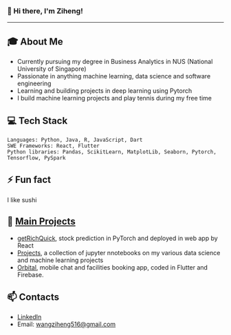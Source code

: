 ### 👋 Hi there, I'm Ziheng!
---

## 🎓 About Me
- Currently pursuing my degree in Business Analytics in NUS (National University of Singapore)
- Passionate in anything machine learning, data science and software engineering
- Learning and building projects in deep learning using Pytorch
- I build machine learning projects and play tennis during my free time

## 💻 Tech Stack
```text
Languages: Python, Java, R, JavaScript, Dart
SWE Frameworks: React, Flutter
Python libraries: Pandas, ScikitLearn, MatplotLib, Seaborn, Pytorch, Tensorflow, PySpark
```

## ⚡ Fun fact
I like sushi

## 💼 [Main Projects](https://github.com/lifrocszh/Projects)
- [getRichQuick](https://github.com/lifrocszh/getRichQuick), stock prediction in PyTorch and deployed in web app by React
- [Projects](https://github.com/lifrocszh/Projects), a collection of jupyter nnotebooks on my various data science and machine learning projects
- [Orbital](https://github.com/reidenong/2024-Orbital-6532), mobile chat and facilities booking app, coded in Flutter and Firebase. 


## 📫 Contacts
- [LinkedIn](https://www.linkedin.com/in/wangzh516/)
- Email: wangziheng516@gmail.com
